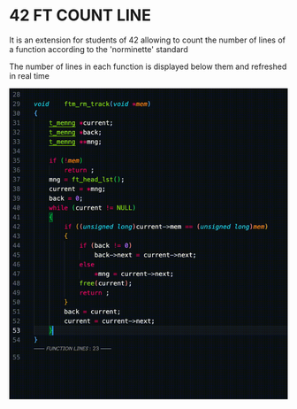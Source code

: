 
# 42 FT COUNT LINE

It is an extension for students of 42 allowing to count the number of lines of a function according to the 'norminette' standard

The number of lines in each function is displayed below them and refreshed in real time

<img width="550" alt="FT COUNT LINE demo" src="https://github.com/DoKca42/42_vscode_ft_count_line/blob/master/img/demo.gif?raw=true">